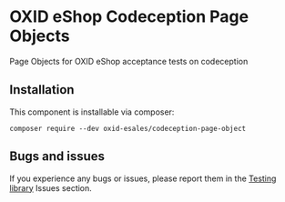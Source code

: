 # OXID eShop Codeception Page Objects

Page Objects for OXID eShop acceptance tests on codeception

## Installation
  
This component is installable via composer:

```
composer require --dev oxid-esales/codeception-page-object
```

## Bugs and issues

If you experience any bugs or issues, please report them in 
the [Testing library](https://github.com/OXID-eSales/testing_library) 
Issues section.